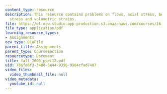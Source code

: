 ```yaml
---
content_type: resource
description: This resource contains problems on flows, axial stress, bending moments,
  stress and volumetric strains.
file: https://ol-ocw-studio-app-production.s3.amazonaws.com/courses/16-01-unified-engineering-i-ii-iii-iv-fall-2005-spring-2006/766fe6f3340d6e4493969904cfad7407_fall_2003_pset12.pdf
file_type: application/pdf
learning_resource_types:
- Assignments
ocw_type: OCWFile
parent_title: Assignments
parent_type: CourseSection
resourcetype: Document
title: fall_2003_pset12.pdf
uid: 766fe6f3-340d-6e44-9396-9904cfad7407
video_files:
  video_thumbnail_file: null
video_metadata:
  youtube_id: null
---
```

